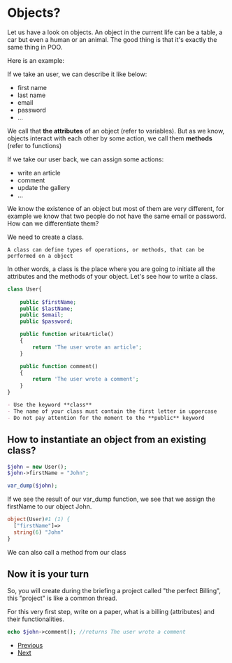 # Objects?

Let us have a look on objects. An object in the current life can be a table, a car but even a human or an animal. The good thing is that it's exactly the same thing in POO. 

Here is an example:

If we take an user, we can describe it like below: 

- first name
- last name
- email
- password 
- ...

We call that **the attributes** of an object (refer to variables). But as we know, objects interact with each other by some action, we call them **methods** (refer to functions)

If we take our user back, we can assign some actions:

- write an article
- comment 
- update the gallery
- ...

We know the existence of an object but most of them are very different, for example we know that two people do not have the same email or password.
How can we differentiate them? 

We need to create a class.

```A class can define types of operations, or methods, that can be performed on a object```

In other words, a class is the place where you are going to initiate all the attributes and the methods of your object. Let's see how to write a class.

```php
class User{
    
    public $firstName;
    public $lastName;
    public $email;
    public $password;

    public function writeArticle()
    {
        return 'The user wrote an article';
    }

    public function comment()
    {
        return 'The user wrote a comment';
    }
}
```

```markdown
- Use the keyword **class** 
- The name of your class must contain the first letter in uppercase
- Do not pay attention for the moment to the **public** keyword
```

## How to instantiate an object from an existing class? 

```php
$john = new User();
$john->firstName = "John";

var_dump($john);

```

If we see the result of our var_dump function, we see that we assign the firstName to our object John.

```php
object(User)#1 (1) {
  ["firstName"]=>
  string(6) "John"
}

```

We can also call a method from our class

## Now it is your turn
So, you will create during the briefing a project called "the perfect Billing", this "project" is like a common thread. 

For this very first step, write on a paper, what is a billing (attributes) and their functionalities.



```php
echo $john->comment(); //returns The user wrote a comment
```
- [Previous](../README.md)
- [Next](../02.contruct/readme.md)
